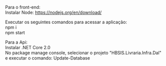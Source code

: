 Para o front-end:</br>
  Instalar Node: https://nodejs.org/en/download/

Executar os seguintes comandos para acessar a aplicação:</br>
  npm i</br>
  npm start
  
Para a Api:</br>
  Instalar .NET Core 2.0 </br>
  No package manage console, selecionar o projeto "HBSIS.Livraria.Infra.Dal" e executar o comando: Update-Database
